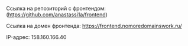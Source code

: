 Ссылка на репозиторий с фронтендом: (https://github.com/anastassi1a/frontend)

Ссылка на домен фронтенда: https://frontend.nomoredomainswork.ru/

IP-адрес: 158.160.166.40